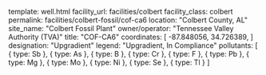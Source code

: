 template: well.html
facility_url: facilities/colbert
facility_class: colbert
permalink: facilities/colbert-fossil/cof-ca6
location: "Colbert County, AL"
site_name: "Colbert Fossil Plant"
owner/operator: "Tennessee Valley Authority (TVA)"
title: "COF-CA6"
coordinates: [
    -87.848056,
    34.726389,
]
designation: "Upgradient"
legend: "Upgradient, In Compliance"
pollutants: [
  {
    type: Sb
  },
  {
    type: As
  },
  {
    type: B
  },
  {
    type: Cr
  },
  {
    type: F
  },
  {
    type: Pb
  },
  {
    type: Mg
  },
  {
    type: Mo
  },
  {
    type: Ni
  },
  {
    type: Se
  },
  {
    type: Tl
  }
]
    